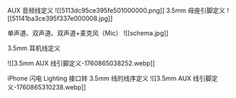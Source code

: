 AUX 音频线定义
![[5113dc95ce395fe501000000.png]]
3.5mm 母座引脚定义
![[51141ba3ce395f337e000008.jpg]]

单声道、双声道、双声道+麦克风（Mic）
![[schema.jpg]]

3.5mm 耳机线定义

![[3.5mm AUX 线引脚定义-1760865038252.webp]]

iPhone 闪电 Lighting 接口转 3.5mm 线的线序定义
![[3.5mm AUX 线引脚定义-1760865310238.webp]]